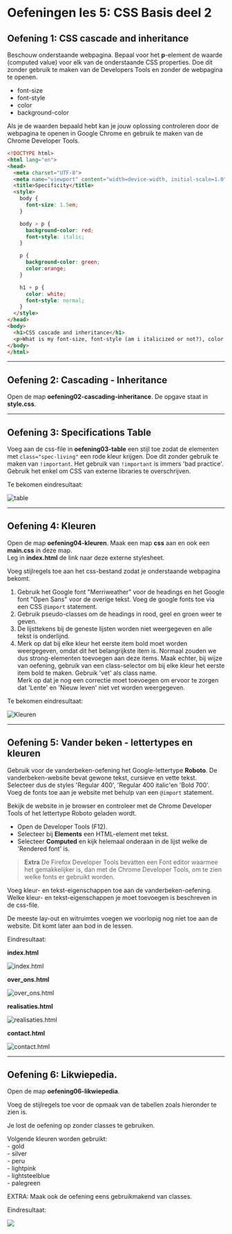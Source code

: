# Oefeningen les 5: CSS Basis deel 2


## Oefening 1: CSS cascade and inheritance

Beschouw onderstaande webpagina. Bepaal voor het **p**-element de waarde (computed value) voor elk van de onderstaande CSS properties. Doe dit zonder gebruik te maken van de Developers Tools en zonder de webpagina te openen. 

  - font-size
  - font-style
  - color
  - background-color

Als je de waarden bepaald hebt kan je jouw oplossing controleren door de webpagina te openen in Google Chrome en gebruik te maken van de Chrome Developer Tools.

``` html
<!DOCTYPE html>
<html lang="en">
<head>
  <meta charset="UTF-8">
  <meta name="viewport" content="width=device-width, initial-scale=1.0">
  <title>Specificity</title>
  <style>
    body {
      font-size: 1.5em;
    }

    body > p {
      background-color: red;
      font-style: italic;
    }

    p {
      background-color: green;
      color:orange;
    }

    h1 + p {
      color: white;
      font-style: normal;
    }
  </style>
</head>
<body>
  <h1>CSS cascade and inheritance</h1>
  <p>What is my font-size, font-style (am i italicized or not?), color and background-color?</p>
</body>
</html>
```
-----

## Oefening 2: Cascading - Inheritance

Open de map **oefening02-cascading-inheritance**. De opgave staat in **style.css**.           
         

-----


## Oefening 3: Specifications Table

Voeg aan de css-file in **oefening03-table** een stijl toe zodat de elementen met `class="spec-living"` een rode kleur krijgen. Doe dit zonder gebruik te maken van `!important`. Het gebruik van `!important` is immers 'bad practice'. Gebruik het enkel om CSS van externe libraries te overschrijven.

Te bekomen eindresultaat:

![table](images/table.png)     


-----


## Oefening 4: Kleuren

Open de map **oefening04-kleuren**. Maak een map **css** aan en ook een **main.css** in deze map.      
Leg in **index.html** de link naar deze externe stylesheet.    

Voeg stijlregels toe aan het css-bestand zodat je onderstaande webpagina bekomt. 

1. Gebruik het Google font "Merriweather" voor de headings en het Google font "Open Sans" voor de overige tekst. Voeg de google fonts toe via een CSS `@import` statement.
2. Gebruik pseudo-classes om de headings in rood, geel en groen weer te geven.
3. De lijsttekens bij de geneste lijsten worden niet weergegeven en alle tekst is onderlijnd.
4. Merk op dat bij elke kleur het eerste item bold moet worden weergegeven, omdat dit het belangrijkste item is.
Normaal zouden we dus strong-elementen toevoegen aan deze items. Maak echter, bij wijze van oefening, gebruik van een class-selector om bij elke kleur het eerste item bold te maken. Gebruik 'vet' als class name.
<br>Merk op dat je nog een correctie moet toevoegen om ervoor te zorgen dat 'Lente' en 'Nieuw leven' niet vet worden weergegeven.

Te bekomen eindresultaat:

![Kleuren](images/kleuren.png)             
        

---

## Oefening 5: Vander beken - lettertypes en kleuren

Gebruik voor de vanderbeken-oefening het Google-lettertype **Roboto**. De vanderbeken-website  bevat gewone tekst, cursieve en vette tekst. Selecteer dus de styles 'Regular 400', 'Regular 400 italic'en 'Bold 700'. Voeg de fonts toe aan je website met behulp van een `@import` statement.

Bekijk de website in je browser en controleer met de Chrome Developer Tools of het lettertype Roboto geladen wordt.
  - Open de Developer Tools (F12).
  - Selecteer bij **Elements** een HTML-element met tekst.
  - Selecteer **Computed** en kijk helemaal onderaan in de lijst welke de 'Rendered font' is.

>  **Extra** De Firefox Developer Tools bevatten een Font editor waarmee het gemakkelijker is, dan met de Chrome Developer Tools, om te zien welke fonts er gebruikt worden.

Voeg kleur- en tekst-eigenschappen toe aan de vanderbeken-oefening. Welke kleur- en tekst-eigenschappen je moet toevoegen is beschreven in de css-file.

De meeste lay-out en witruimtes voegen we voorlopig nog niet toe aan de website. Dit komt later aan bod in de lessen.

Eindresultaat: 

**index.html**

![index.html](images/vdb1.png)          

**over_ons.html**

![over_ons.html](images/vdb2.png)          

**realisaties.html**

![realisaties.html](images/vdb3.png)          

**contact.html**

![contact.html](images/vdb4.png)          


---

## Oefening 6: Likwiepedia.

Open de map **oefening06-likwiepedia**.
 
Voeg de stijlregels toe voor de opmaak van de tabellen zoals hieronder te zien is.

Je lost de oefening op zonder classes te gebruiken.

Volgende kleuren worden gebruikt:      
    - gold               
    - silver             
    - peru     
    - lightpink                
    - lightsteelblue             
    - palegreen              

EXTRA:  Maak ook de oefening eens gebruikmakend van classes.

Eindresultaat:      

![](images/41.png)     
